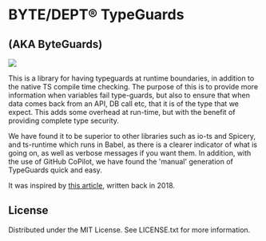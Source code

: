 # BYTE/DEPT® TypeGuards
## (AKA ByteGuards)

![](https://img.shields.io/badge/Coverage-88%25-83A603.svg?prefix=$statements$)

This is a library for having typeguards at runtime boundaries, in addition to the native TS compile time checking. The purpose of this is to provide more information when variables fail type-guards, but also to ensure that when data comes back from an API, DB call etc, that it is of the type that we expect. This adds some overhead at run-time, but with the benefit of providing complete type security.

We have found it to be superior to other libraries such as io-ts and Spicery, and ts-runtime which runs in Babel, as there is a clearer indicator of what is going on, as well as verbose messages if you want them. In addition, with the use of GitHub CoPilot, we have found the 'manual' generation of TypeGuards quick and easy.

It was inspired by [this article](https://web.archive.org/web/20190204094636/https://lorefnon.tech/2018/03/25/typescript-and-validations-at-runtime-boundaries/), written back in 2018.

## License
Distributed under the MIT License. See LICENSE.txt for more information.
